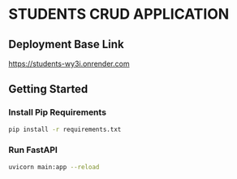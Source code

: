 # STUDENTS CRUD APPLICATION

## Deployment Base Link
https://students-wy3i.onrender.com

## Getting Started

### Install Pip Requirements
```bash
pip install -r requirements.txt
```

### Run FastAPI
```bash
uvicorn main:app --reload
```